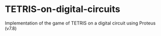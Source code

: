 # TETRIS-on-digital-circuits
Implementation of the game of TETRIS on a digital circuit using Proteus (v7.8)
